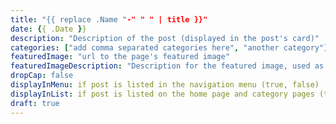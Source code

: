 ```yaml
---
title: "{{ replace .Name "-" " " | title }}"
date: {{ .Date }}
description: "Description of the post (displayed in the post's card)"
categories: ["add comma separated categories here", "another category"]
featuredImage: "url to the page's featured image"
featuredImageDescription: "Description for the featured image, used as the alt text"
dropCap: false
displayInMenu: if post is listed in the navigation menu (true, false)
displayInList: if post is listed on the home page and category pages (true, false)
draft: true
---
```


